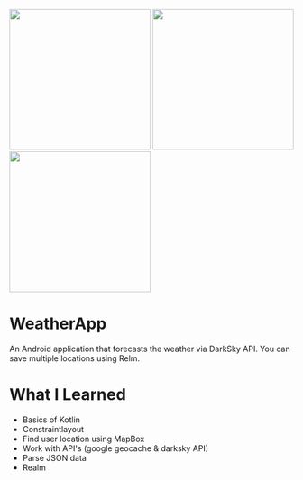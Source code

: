 <img src="https://user-images.githubusercontent.com/30866972/53283027-1ba50d80-3794-11e9-9069-937bf0271fd3.png" width="250px">  <img src="https://user-images.githubusercontent.com/30866972/53283028-1ba50d80-3794-11e9-80a4-57f134c8d094.png" width="250px"> <img src="https://user-images.githubusercontent.com/30866972/53283029-1ba50d80-3794-11e9-9adf-81b296bfe7f1.png" width="250px">

# WeatherApp

An Android application that forecasts the weather via DarkSky API. You can save multiple locations using Relm.


# What I Learned

* Basics of Kotlin
* Constraintlayout
* Find user location using MapBox
* Work with API's (google geocache & darksky API) 
* Parse JSON data
* Realm
